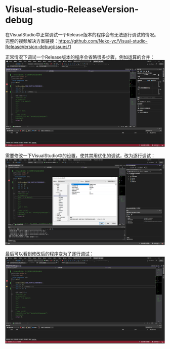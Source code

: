 # Visual-studio-ReleaseVersion-debug  
在VisualStudio中正常调试一个Release版本的程序会有无法逐行调试的情况。  
完整的视频解决方案链接：https://github.com/Neko-yc/Visual-studio-ReleaseVersion-debug/issues/1
  
正常情况下调试一个Release版本的程序会省略很多步骤，例如运算的合并：
![](https://github.com/Neko-yc/Visual-studio-ReleaseVersion-debug/blob/main/image/%E7%9B%B4%E6%8E%A5%E8%B7%B3%E8%BF%87.png)  
  
需要修改一下VisualStudio中的设置，使其禁用优化的调试，改为逐行调试：  
![](https://github.com/Neko-yc/Visual-studio-ReleaseVersion-debug/blob/main/image/%E4%BC%98%E5%8C%96%E8%AE%BE%E7%BD%AE.png)  
  
最后可以看到修改后的程序变为了逐行调试：  
![](https://github.com/Neko-yc/Visual-studio-ReleaseVersion-debug/blob/main/image/%E5%8F%AF%E9%80%90%E6%AD%A5%E8%B0%83%E8%AF%95.png)  
